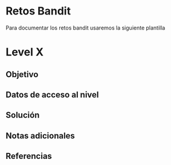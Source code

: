 # Retos Bandit
Para documentar los retos bandit usaremos la siguiente plantilla
# Level X
## Objetivo
## Datos de acceso al nivel
## Solución
## Notas adicionales
## Referencias

